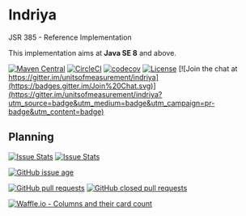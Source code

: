 Indriya
============

JSR 385 - Reference Implementation

This implementation aims at **Java SE 8** and above.

[![Maven Central](https://maven-badges.herokuapp.com/maven-central/tech.units/indriya/badge.svg)](https://maven-badges.herokuapp.com/maven-central/tech.units/indriya)
[![CircleCI](https://circleci.com/gh/unitsofmeasurement/indriya.svg?style=svg)](https://circleci.com/gh/unitsofmeasurement/indriya)
[![codecov](https://codecov.io/gh/unitsofmeasurement/indriya/branch/master/graph/badge.svg)](https://codecov.io/gh/unitsofmeasurement/indriya)
[![License](http://img.shields.io/badge/license-BSD3-blue.svg)](http://opensource.org/licenses/BSD-3-Clause)
[![Join the chat at https://gitter.im/unitsofmeasurement/indriya](https://badges.gitter.im/Join%20Chat.svg)](https://gitter.im/unitsofmeasurement/indriya?utm_source=badge&utm_medium=badge&utm_campaign=pr-badge&utm_content=badge)

## Planning
[![Issue Stats](http://issuestats.com/github/unitsofmeasurement/indriya/badge/issue)](http://issuestats.com/github/unitsofmeasurement/indriya) 
[![Issue Stats](http://issuestats.com/github/unitsofmeasurement/indriya/badge/pr)](http://issuestats.com/github/unitsofmeasurement/indriya)

[![GitHub issue age](https://img.shields.io/github/issues/detail/age/unitsofmeasurement/indriya/979.svg)](https://github.com/unitsofmeasurement/indriya/issues)

[![GitHub pull requests](https://img.shields.io/github/issues-pr-raw/unitsofmeasurement/indriya.svg)](https://github.com/unitsofmeasurement/indriya/pulls)
[![GitHub closed pull requests](https://img.shields.io/github/issues-pr-closed-raw/unitsofmeasurement/indriya.svg)](https://github.com/unitsofmeasurement/indriya/pulls)

[![Waffle.io - Columns and their card count](https://badge.waffle.io/unitsofmeasurement/indriya.png?columns=all)](https://waffle.io/unitsofmeasurement/indriya?utm_source=badge)
